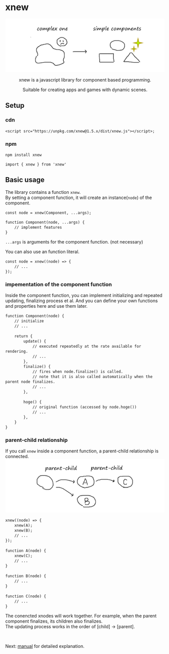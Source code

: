 # xnew
![](introduction.png)  
<center>
<p>xnew is a javascript library for component based programming.</p>
<p>Suitable for creating apps and games with dynamic scenes.</p>
</center>

## Setup
### cdn
```
<script src="https://unpkg.com/xnew@1.5.x/dist/xnew.js"></script>;
```

### npm
```
npm install xnew
```
```
import { xnew } from 'xnew'
```
## Basic usage
The library contains a function `xnew`.  
By setting a component function, it will create an instance(`node`) of the component.  
```
const node = xnew(Component, ...args);    
```
```
function Component(node, ...args) {
    // implement features
}
```
`...args` is arguments for the component function. (not necessary)

You can also use an function literal.  
```
const node = xnew((node) => {
    // ...
});
```
### impementation of the component function
Inside the component function, you can implement initializing and repeated updating, finalizing process et al. 
And you can define your own functions and properties here and use them later.  
```
function Component(node) {
    // initialize
    // ...

    return {
        update() {
            // executed repeatedly at the rate available for rendering.
            // ...
        },
        finalize() {
            // fires when node.finalize() is called.
            // note that it is also called automatically when the parent node finalizes.
            // ...
        },

        hoge() {
            // original function (accessed by node.hoge())
            // ...
        },
    }
}
```
### parent-child relationship
If you call `xnew` inside a component function, a parent-child relationship is connected.
![](parent-child.png)
```
xnew((node) => {
    xnew(A);
    xnew(B);
    // ...
});

function A(node) {
    xnew(C);
    // ...
}

function B(node) {
    // ...
}

function C(node) {
    // ...
}
```
The conencted xnodes will work together.
For example, when the parent component finalizes, its children also finalizes.   
The updating process works in the order of [child] -> [parent].

<br>

Next: [manual](#manual) for detailed explanation.
